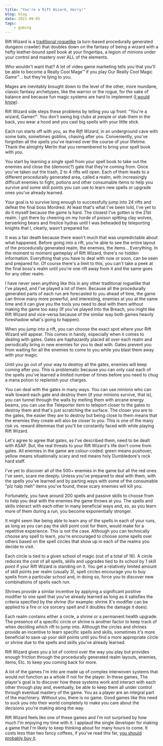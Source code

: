 ```yaml
---
title: "You're a Rift Wizard, Harry!"
blog: blog
date: 2021-09-05
tags:
    - gaming
---
```

Rift Wizard is a [traditional roguelike](http://roguebasin.com/index.php/What_a_roguelike_is) (a turn-based procedurally generated dungeon crawler) that doubles down on the fantasy of being a wizard with a hefty leather-bound spell book at your fingertips, a legion of minions under your control and mastery over ALL of the elements.

Who wouldn't want that? A lot of video game marketing tells you that you'll be able to become a Really Cool Mage™ if you play Our Really Cool Magic Game™... but they're lying to you.

Mages are inevitably brought down to the level of the other, more mundane, classic fantasy archetypes, like the warrior or the rogue, for the sake of balance and because fun magic systems are hard to implement ([I would know](/projects/2017-05-18/)).

Rift Wizard side steps these problems by telling you up front: "You're a wizard, Gamer!". You don't swing big clubs at people or stab them in the back, you wear a hood and you cast big spells with your little stick.

Each run starts off with you, as the _Rift Wizard_, in an underground cave with some bats, sometimes goblins, chasing after you. Conveniently, you've forgotten all the spells you've learned over the course of your lifetime. Thank the almighty Merlin that you remembered to bring your spell book with you.

You start by learning a single spell from your spell book to take out the enemies and close the (demonic?) gate that they're coming from. Once you've taken out the trash, 2 to 4 rifts will open. Each of them leads to a different procedurally generated area, called a realm, with increasingly difficult enemies to fight, potions and other consumable items to help you survive and some skill points you can use to learn new spells or upgrade ones you've already learned.

Your goal is to survive long enough to successfully jump into 24 rifts and defeat the final boss Mordred. At least that's what I've been told, I've yet to do it myself because the game is hard. The closest I've gotten is the 21st realm. I got there by cheering on my horde of poison spitting clay wolves, berserking bears and fire/ice hydras until I was beheaded by teleporting knights that I, clearly, wasn't prepared for.

It was a fair death because there wasn't much that was unpredictable about what happened. Before going into a rift, you're able to see the entire layout of the procedurally generated realm, the enemies, the items… Everything. In the moment to moment gameplay of Rift Wizard, there's no hidden information. Everything that you have to deal with now or soon, can be seen and prepared for. Of course there's a limit to this, you can't take a peek at the final boss's realm until you're one rift away from it and the same goes for any other realm.

I have never seen anything like this in any other traditional roguelike that I've played, and I've played a lot of them. Because all the procedurally generated parts of each run are forecasted to you ahead of time, the game can throw many more powerful, and interesting, enemies at you at the same time and it can give you the tools you need to deal with them without making the game too easy (If you've played Into the Breach, you might like Rift Wizard and vice-versa because of the similar way both games heavily foreshadow what's going to happen).

When you jump into a rift, you can choose the exact spot where your Rift Wizard will appear. This comes in handy, especially when it comes to dealing with gates. Gates are haphazardly placed all over each realm and periodically bring in new enemies for you to deal with. Gates prevent you from waiting for all the enemies to come to you while you blast them away with your magic.

Until you go out of your way to destroy all the gates, enemies will keep coming after you. This is problematic because you can only cast each of the spells you've learned a limited number of times before you need to chug a mana potion to replenish your charges.

You can deal with the gates in many ways. You can use minions who can walk toward each gate and destroy them (if your minions survive, that is), you can tunnel through the walls by melting them with arcane energy beams, you can use the Teleporter item to teleport closer to the gates to destroy them and that's just scratching the surface. The closer you are to the gates, the easier they are to destroy but being close to them means that the enemies they create will also be closer to you. This is one of the many risk vs. reward dilemmas that you'll be constantly faced with while playing Rift Wizard.

Let's agree to agree that gates, as I've described them, need to be dealt with ASAP. But, the real threats to your Rift Wizard's life don't come from gates. All enemies in the game are colour-coded: green means pushover, yellow means situationally scary and red means holy Dumbledore's rock hard staff.

I've yet to discover all of the 500+ enemies in the game but all the red ones I've seen, scare me deeply. Unless you've prepared to deal with them, with the spells you've learned and by parting ways with some of the consumable "plz halp meh" items you've found, these scary enemies will kill you.

Fortunately, you have around 200 spells and passive skills to choose from to help you deal with the enemies the game throws at you. The spells and skills interact with each other in many beneficial ways and, so, as you learn more of them during a run, you become exponentially stronger.

It might seem like being able to learn any of the spells in each of your runs, as long as you can pay the skill point cost for them, would make for a repetitive experience. This is not the case. Although you can technically choose any spell to learn, you're encouraged to choose some spells over others based on the spell circles that show up in each of the realms you decide to visit.

Each circle is tied to a given school of magic (out of a total of 16). A circle reduces the cost of all spells, skills and upgrades tied to its school by 1 skill point if your Rift Wizard is standing on it. You get a relatively limited amount of skill points per realm (usually 3), spell circles encourage you to buy spells from a particular school and, in doing so, force you to discover new combinations of spells each run.

Shrines provide a similar incentive by applying a significant positive modifier to one spell that you've already learned as long as it satisfies the criteria specified by the shrine (for example: shrine X's modifier can be applied to a fire or ice sorcery spell and it doubles the damage it does).

Each realm contains either a circle, a shrine or a permanent health upgrade. The presence of a specific circle or shrine is another factor to keep track of when deciding which rift to jump into. Although the circles and shrines provide an incentive to learn specific spells and skills, sometimes it's more beneficial to save up your skill points until you find a more appropriate circle or shrine due to the spells and skills you've already learned.

Rift Wizard gives you a lot of control over the way you play but provides enough friction through the procedurally generated realm layouts, enemies, items, Etc. to keep you coming back for more.

A lot of the games I'm into are made up of complex interwoven systems that would not function as a whole if not for the player. In these games, The player's goal is to discover how these systems work and interact with each other through play and, eventually, be able to keep them all under control through eventual mastery of the game. You as a player are an integral part of the machinery. Without you, there is no game. Good games like this need to suck you into their world completely to make you care about the decisions you're making along the way.

Rift Wizard feels like one of these games and I'm not surprised by how much I'm enjoying my time with it. I applaud the single developer for making a game that I'm likely to keep thinking about for many hours to come. It costs less than two fancy coffees, if you've read this far, [you should probably buy it](https://store.steampowered.com/app/1271280/Rift_Wizard/).
